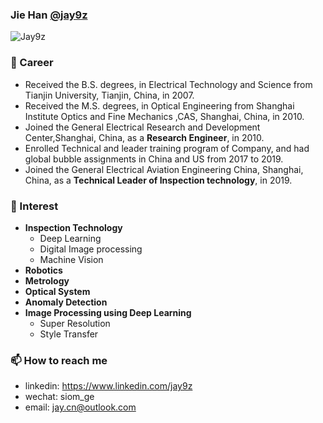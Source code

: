 ### Jie Han [@jay9z](https://github.com/jay9z)

<p align="left"> <img src="https://komarev.com/ghpvc/?username=Jay9z" alt="Jay9z" /> </p>

### 🔭 Career
- Received the B.S. degrees, in Electrical Technology and Science  from Tianjin University, Tianjin, China, in 2007.
- Received the M.S. degrees, in Optical Engineering from Shanghai Institute Optics and Fine Mechanics ,CAS, Shanghai, China, in 2010.
- Joined the General Electrical Research and Development Center,Shanghai, China, as a **Research Engineer**, in 2010.
- Enrolled Technical and leader training program of Company, and had global bubble assignments in China and US from 2017 to 2019.
- Joined the General Electrical Aviation Engineering China, Shanghai, China, as a **Technical Leader of Inspection technology**, in 2019.

### 🌱 Interest
- **Inspection Technology**
    - Deep Learning
    - Digital Image processing
    - Machine Vision
- **Robotics**
- **Metrology**
- **Optical System**
- **Anomaly Detection**
- **Image Processing using Deep Learning**
    - Super Resolution
    - Style Transfer
<!--
### 👯 Side Jobs & Hobby
- [TFUG(TensorFlow KR Facebook Group)](https://www.facebook.com/groups/TensorFlowKR) Organizer
- [SNUAI Study](https://drive.google.com/drive/folders/0B8z5oUpB2DysbFNEOWxfVDh5VW8?fbclid=IwAR2io8vR63ddTpnvIeioaPczzpFRu6h3aW7-5bQl-dRHP2PpbEa91k0QWAo) Organizer
- [TFKR PR-12 Study](https://www.youtube.com/results?search_query=pr12) Season 3 Presenter
- [Research Blog (Korean)](https://hoya012.github.io)

<p>&nbsp;<img align="center" src="https://github-readme-stats.vercel.app/api?username=Jay9z&show_icons=true" alt="Jay9z" /></p>
-->


### 📫 How to reach me
- linkedin: https://www.linkedin.com/jay9z
- wechat: siom_ge
- email: jay.cn@outlook.com




<!--
**Jay9z/Jay9z** is a ✨ _special_ ✨ repository because its `README.md` (this file) appears on your GitHub profile.

Here are some ideas to get you started:

- 🔭 I’m currently working on ...
- 🌱 I’m currently learning ...
- 👯 I’m looking to collaborate on ...
- 🤔 I’m looking for help with ...
- 💬 Ask me about ...
- 📫 How to reach me: ...
- 😄 Pronouns: ...
- ⚡ Fun fact: ...
-->

